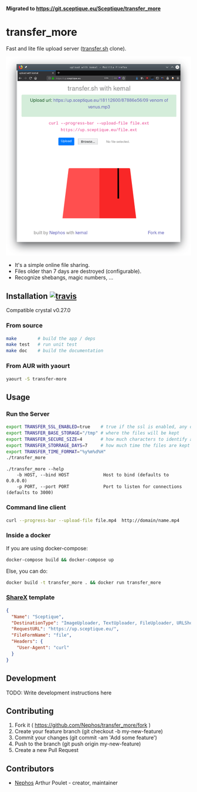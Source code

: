 **Migrated to <https://git.sceptique.eu/Sceptique/transfer_more>**

# transfer_more

Fast and lite file upload server ([transfer.sh](https://transfer.sh/) clone).

![screenshot](https://raw.githubusercontent.com/Nephos/transfer_more/master/sample.png)

- It's a simple online file sharing.
- Files older than 7 days are destroyed (configurable).
- Recognize shebangs, magic numbers, ...

## Installation [![travis](https://travis-ci.org/Nephos/transfer_more.svg)](https://travis-ci.org/Nephos/transfer_more)

Compatible crystal v0.27.0

### From source

```sh
make        # build the app / deps
make test   # run unit test
make doc    # build the documentation
```

### From AUR with yaourt

```sh
yaourt -S transfer-more
```

## Usage

### Run the Server

```sh
export TRANSFER_SSL_ENABLED=true    # true if the ssl is enabled, any other string is false
export TRANSFER_BASE_STORAGE="/tmp" # where the files will be kept
export TRANSFER_SECURE_SIZE=4       # how much characters to identify a file
export TRANSFER_STORRAGE_DAYS=7     # how much time the files are kept
export TRANSFER_TIME_FORMAT="%y%m%d%H"
./transfer_more
```

```text
./transfer_more --help
    -b HOST, --bind HOST             Host to bind (defaults to 0.0.0.0)
    -p PORT, --port PORT             Port to listen for connections (defaults to 3000)
```

### Command line client

```sh
curl --progress-bar --upload-file file.mp4  http://domain/name.mp4
```

### Inside a docker

If you are using docker-compose:

```sh
docker-compose build && docker-compose up
```

Else, you can do:

```sh
docker build -t transfer_more . && docker run transfer_more
```

### [ShareX](https://github.com/ShareX) template

```json
{
  "Name": "Sceptique",
  "DestinationType": "ImageUploader, TextUploader, FileUploader, URLShortener",
  "RequestURL": "https://up.sceptique.eu/",
  "FileFormName": "file",
  "Headers": {
    "User-Agent": "curl"
  }
}
```

## Development

TODO: Write development instructions here

## Contributing

1. Fork it ( <https://github.com/Nephos/transfer_more/fork> )
2. Create your feature branch (git checkout -b my-new-feature)
3. Commit your changes (git commit -am 'Add some feature')
4. Push to the branch (git push origin my-new-feature)
5. Create a new Pull Request

## Contributors

- [Nephos](https://github.com/Nephos) Arthur Poulet - creator, maintainer
